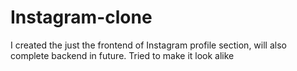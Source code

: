 # Instagram-clone
I created the just the frontend of Instagram profile section, will also complete backend in future. Tried to make it look alike

